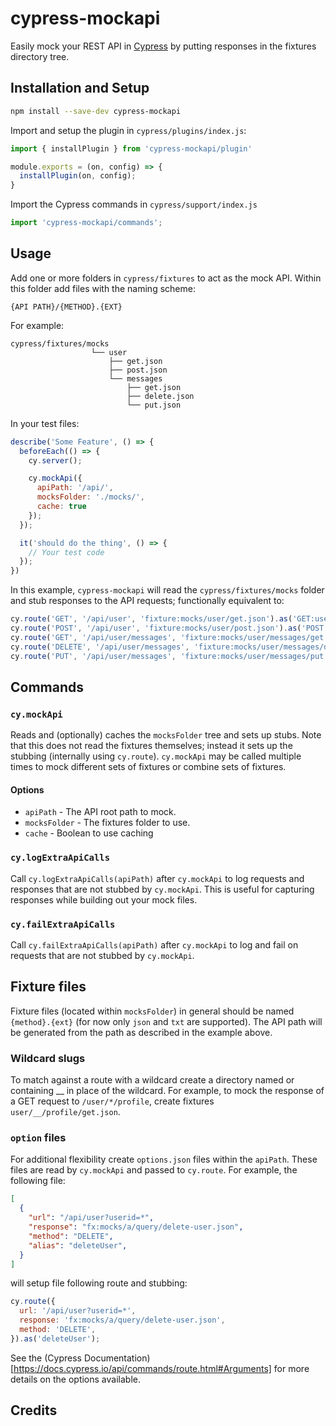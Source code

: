 # cypress-mockapi

Easily mock your REST API in [Cypress](https://www.cypress.io/) by putting responses in the fixtures directory tree.

## Installation and Setup

```sh
npm install --save-dev cypress-mockapi
```

Import and setup the plugin in `cypress/plugins/index.js`:

```js
import { installPlugin } from 'cypress-mockapi/plugin'

module.exports = (on, config) => {
  installPlugin(on, config);
}
```

Import the Cypress commands in `cypress/support/index.js`

```js
import 'cypress-mockapi/commands';
```

## Usage

Add one or more folders in `cypress/fixtures` to act as the mock API.  Within this folder add files with the naming scheme:

```
{API PATH}/{METHOD}.{EXT}
```

For example:

```
cypress/fixtures/mocks
                  └── user
                      ├── get.json
                      ├── post.json
                      └── messages
                          ├── get.json
                          ├── delete.json
                          └── put.json
```

In your test files:

```js
describe('Some Feature', () => {
  beforeEach(() => {
    cy.server();

    cy.mockApi({
      apiPath: '/api/',
      mocksFolder: './mocks/',
      cache: true
    });
  });

  it('should do the thing', () => {
    // Your test code
  });
})
```

In this example, `cypress-mockapi` will read the `cypress/fixtures/mocks` folder and stub responses to the API requests; functionally equivalent to:

```js
cy.route('GET', '/api/user', 'fixture:mocks/user/get.json').as('GET:user');
cy.route('POST', '/api/user', 'fixture:mocks/user/post.json').as('POST:user');
cy.route('GET', '/api/user/messages', 'fixture:mocks/user/messages/get.json').as('GET:user/messages');
cy.route('DELETE', '/api/user/messages', 'fixture:mocks/user/messages/delete.json').as('DELETE:user/messages');
cy.route('PUT', '/api/user/messages', 'fixture:mocks/user/messages/put.json').as('PUT:user/messages');
```

## Commands

### `cy.mockApi`

Reads and (optionally) caches the `mocksFolder` tree and sets up stubs.  Note that this does not read the fixtures themselves; instead it sets up the stubbing (internally using `cy.route`).  `cy.mockApi` may be called multiple times to mock different sets of fixtures or combine sets of fixtures.

#### Options

- `apiPath` - The API root path to mock.
- `mocksFolder` - The fixtures folder to use.
- `cache` - Boolean to use caching

### `cy.logExtraApiCalls`

Call `cy.logExtraApiCalls(apiPath)` after `cy.mockApi` to log requests and responses that are not stubbed by `cy.mockApi`.  This is useful for capturing responses while building out your mock files.

### `cy.failExtraApiCalls`

Call `cy.failExtraApiCalls(apiPath)` after `cy.mockApi` to log and fail on requests that are not stubbed by `cy.mockApi`.

## Fixture files

Fixture files (located within `mocksFolder`) in general should be named `{method}.{ext}` (for now only `json` and `txt` are supported).  The API path will be generated from the path as described in the example above.

### Wildcard slugs

To match against a route with a wildcard create a directory named or containing __ in place of the wildcard.  For example, to mock the response of a GET request to `/user/*/profile`, create fixtures `user/__/profile/get.json`.

### `option` files

For additional flexibility create `options.json` files within the `apiPath`.  These files are read by `cy.mockApi` and passed to `cy.route`.  For example, the following file:

```json
[
  {
    "url": "/api/user?userid=*",
    "response": "fx:mocks/a/query/delete-user.json",
    "method": "DELETE",
    "alias": "deleteUser",
  }
]
```

will setup file following route and stubbing:

```js
cy.route({
  url: '/api/user?userid=*',
  response: 'fx:mocks/a/query/delete-user.json',
  method: 'DELETE',
}).as('deleteUser');
```

See the (Cypress Documentation)[https://docs.cypress.io/api/commands/route.html#Arguments] for more details on the options available.

## Credits
